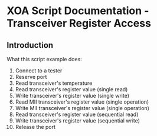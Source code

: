 # XOA Script Documentation - Transceiver Register Access

## Introduction
What this script example does:
1. Connect to a tester
2. Reserve port
3. Read transceiver's temperature
4. Read transceiver's register value (single read)
5. Write transceiver's register value (single write)
6. Read MII transceiver's register value (single operation)
7. Write MII transceiver's register value (single operation)
8. Read transceiver's register value (sequential read)
9. Write transceiver's register value (sequential write)
10. Release the port